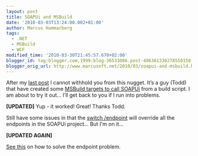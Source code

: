 ```yaml
---
layout: post
title: SOAPUi and MSBuild
date: '2010-03-03T13:24:00.002+01:00'
author: Marcus Hammarberg
tags:
  - .NET
  - MSBuild
  - WCF
modified_time: '2010-03-30T21:45:57.670+02:00'
blogger_id: tag:blogger.com,1999:blog-36533086.post-486361330278550150
blogger_orig_url: http://www.marcusoft.net/2010/03/soapui-and-msbuild.html
---
```


After my <a
href="http://www.marcusoft.net/2010/03/soapui-and-testing-wcf-services-how-i.html"
target="_blank">last post</a> I cannot withhold you from this nugget.
It’s a guy (Todd) that have created some <a
href="http://blog.goneopen.com/2010/01/msbuild-execution-of-soapui-testrunner/"
target="_blank">MSBuild targets to call SOAPUi</a> from a build
script.
I am about to try it out… I’ll get back to you if I run into problems.

**\[UPDATED\]**
Yup - it worked! Great! Thanks Todd.

Still have some issues in that the [switch
/endpoint](http://www.soapui.org/userguide/commandline/testcaserunner.html)
will override all the endpoints in the SOAPUi project... But I'm on
it...

**\[UPDATED AGAIN\]**

<a
href="http://www.marcusoft.net/2010/03/changing-endpoint-from-command-line.html"
target="_blank">See this</a> on how to solve the endpoint problem.
